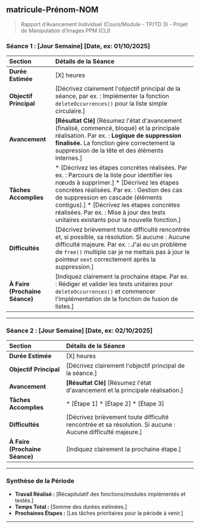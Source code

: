 ## **matricule-Prénom-NOM**

>Rapport d'Avancement Individuel (Cours/Module - TP/TD 3) - Projet de Manipulation d’Images PPM (CLI)


### **Séance 1 : [Jour Semaine] [Date, ex: 01/10/2025]**

| Section | Détails de la Séance |
| :--- | :--- |
| **Durée Estimée** | [X] heures |
| **Objectif Principal** | [Décrivez clairement l'objectif principal de la séance, par ex. : Implémenter la fonction `deleteOccurrences()` pour la liste simple circulaire.] |
| **Avancement** | **[Résultat Clé]** [Résumez l'état d'avancement (finalisé, commencé, bloqué) et la principale réalisation. Par ex. : **Logique de suppression finalisée.** La fonction gère correctement la suppression de la tête et des éléments internes.] |
| **Tâches Accomplies** | * [Décrivez les étapes concrètes réalisées. Par ex. : Parcours de la liste pour identifier les nœuds à supprimer.] * [Décrivez les étapes concrètes réalisées. Par ex. : Gestion des cas de suppression en cascade (éléments contigus).] * [Décrivez les étapes concrètes réalisées. Par ex. : Mise à jour des tests unitaires existants pour la nouvelle fonction.] |
| **Difficultés** | [Décrivez brièvement toute difficulté rencontrée et, si possible, sa résolution. Si aucune : Aucune difficulté majeure. Par ex. : J'ai eu un problème de `free()` multiple car je ne mettais pas à jour le pointeur `next` correctement après la suppression.] |
| **À Faire (Prochaine Séance)** | [Indiquez clairement la prochaine étape. Par ex. : Rédiger et valider les tests unitaires pour `deleteOccurrences()` et commencer l'implémentation de la fonction de fusion de listes.] |

---

### **Séance 2 : [Jour Semaine] [Date, ex: 02/10/2025]**

| Section | Détails de la Séance |
| :--- | :--- |
| **Durée Estimée** | [X] heures |
| **Objectif Principal** | [Décrivez clairement l'objectif principal de la séance.] |
| **Avancement** | **[Résultat Clé]** [Résumez l'état d'avancement et la principale réalisation.] |
| **Tâches Accomplies** | * [Étape 1] * [Étape 2] * [Étape 3] |
| **Difficultés** | [Décrivez brièvement toute difficulté rencontrée et sa résolution. Si aucune : Aucune difficulté majeure.] |
| **À Faire (Prochaine Séance)** | [Indiquez clairement la prochaine étape.] |

---

### **Synthèse de la Période**

* **Travail Réalisé :** [Récapitulatif des fonctions/modules implémentés et testés.]
* **Temps Total :** [Somme des durées estimées.]
* **Prochaines Étapes :** [Les tâches prioritaires pour la période à venir.]

---